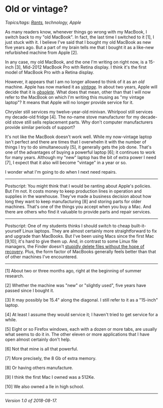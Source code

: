 Old or vintage?
===============

*Topics/tags: [Rants](index-rants), technology, Apple*

As many readers know, whenever things go wrong with my MacBook, I switch
back to my "old MacBook".  In fact, the last time I switched to it [1],
I just stuck with it.  I believe I've said that I bought my old MacBook
as new five years ago.  But a part of my brain tells me that I bought
it as a like-new refurbished machine from Apple [2].

In any case, my old MacBook, and the one I'm writing on right now, is
a 15-inch [3], Mid-2012 MacBook Pro with Retina display.  I think it's
the first model of MacBook Pro with a Retina display.

However, it appears that I am no longer allowed to
think of it as an *old* machine.  Apple has now marked it as
[*vintage*](https://blog.macsales.com/45147-apple-adds-2012-retina-macbook-pro-to-vintage-list).
In about two years, Apple will decide that it is
[*obsolete*](https://support.apple.com/en-us/HT201624).  What does
that mean, other than that I will now refer to the MacBook on which I'm
writing this musing as "my vintage laptop"?  It means that Apple will
no longer provide service for it.

Chrysler still services my twelve-year-old minivan.  Whirlpool still
services my decade-old fridge [4].  The no-name stove manufacturer
for my decade-old stove still sells replacement parts.  Why don't computer
manufacturers provide similar periods of support?

It's not like the MacBook doesn't work well.  While my now-vintage
laptop isn't perfect and there are times that I overwhelm it with the
number of things I try to do simultaneously [5], it generally gets the
job done.  That's one of the advantages of buying a powerful laptop
[6]; it continues to work for many years.  Although my "new" laptop has
the bit of extra power I need [7], I expect that it also will become
"vintage" in a year or so.

I wonder what I'm going to do when I next need repairs.

---

Postscript: You might think that I would be ranting about Apple's
policies.  But I'm not.  It costs money to keep production lines
in operation and supplies in the warehouse.  They've made a business
decision about how long they want to keep manufacturing [8] and storing
parts for older machines.  That's one of the things you accept when you
buy a Mac.  And there are others who find it valuable to provide parts
and repair services.

---

Postscript: One of my students thinks I should switch to cheap
built-it-yourself Linux laptops.  They are almost certainly more
straightforward to fix and upgrade than MacBooks.  But I've been using
Macs since the first Mac [9,10]; it's hard to give them up.  And, in
contrast to some Linux file managers, the Finder doesn't [stupidly delete
files without the hope of recovery](badly-designed-software-2018-07-28).
Plus, the form factor of MacBooks generally feels better than that of
other machines I've encountered.

---

[1] About two or three months ago, right at the beginning of summer
research.

[2] Whether the machine was "new" or "slightly used", five years have
passed since I bought it.

[3] It may possibly be 15.4" along the diagonal.  I still refer to it
as a "15-inch" laptop.

[4] At least I assume they would service it; I haven't tried to get 
service for a while.

[5] Eight or so Firefox windows, each with a dozen or more tabs, are
usually what seems to do it in.  The other eleven or more applications
that I have open almost certainly don't help.

[6] Not that mine is all that powerful.

[7] More precisely, the 8 Gb of extra memory.

[8] Or having others manufacture.

[9] I think the first Mac I owned was a 512Ke.

[10] We also owned a IIe in high school.

---

*Version 1.0 of 2018-08-17.*
